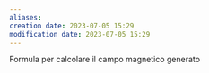 ```yaml
---
aliases: 
creation date: 2023-07-05 15:29
modification date: 2023-07-05 15:29
---
```


Formula per calcolare il campo magnetico generato 